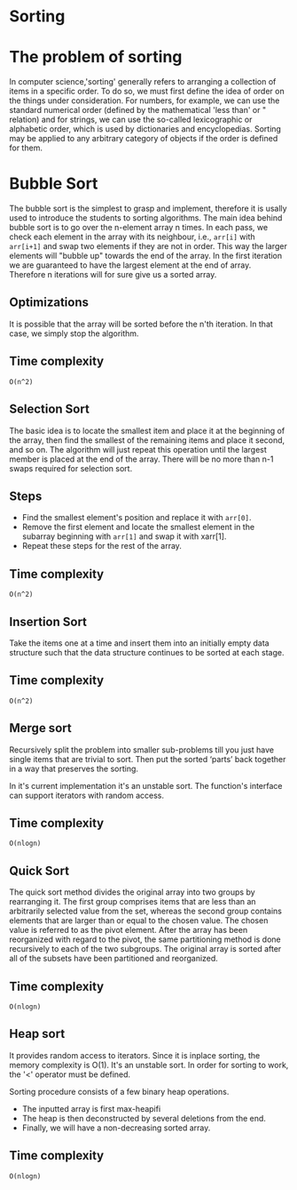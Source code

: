 # Sorting

<h1>The problem of sorting</h1>
In computer science,'sorting' generally refers to arranging a collection of items in a specific order. To do so, we must first define the idea of order on the things under consideration. For numbers, for example, we can use the standard numerical order (defined by the mathematical 'less than' or " relation) and for strings, we can use the so-called lexicographic or alphabetic order, which is used by dictionaries and encyclopedias. Sorting may be applied to any arbitrary category of objects if the order is defined for them.

<h1>Bubble Sort</h1>
The bubble sort is the simplest to grasp and implement, therefore it is usally used to introduce the students to sorting algorithms. The main idea behind bubble sort is to go over the n-element array n times. In each pass, we check each element in the array with its neighbour, i.e., <code>arr[i]</code> with <code>arr[i+1]</code> and swap two elements if they are not in order. This way the larger elements will "bubble up" towards the end of the array. In the first iteration we are guaranteed to have the largest element at the end of array. Therefore n iterations will for sure give us a sorted array.

<h2>Optimizations</h2>
It is possible that the array will be sorted before the n'th iteration. In that case, we simply stop the algorithm.

<h2>Time complexity</h2>
<code>O(n^2)</code>

<h2>Selection Sort</h2>
The basic idea is to locate the smallest item and place it at the beginning of the array, then find the smallest of the remaining items and place it second, and so on. The algorithm will just repeat this operation until the largest member is placed at the end of the array. There will be no more than n-1 swaps required for selection sort.

<h2>Steps</h1>

* Find the smallest element's position and replace it with <code>arr[0]</code>.
* Remove the first element and locate the smallest element in the subarray beginning with <code>arr[1]</code> and swap it with xarr[1].
* Repeat these steps for the rest of the array.

<h2>Time complexity</h2>
<code>O(n^2)</code>

<h2>Insertion Sort</h2>
Take the items one at a time and insert them into an initially
empty data structure such that the data structure continues to be
sorted at each stage.

<h2>Time complexity</h2>
<code>O(n^2)</code>

<h2>Merge sort</h2>

Recursively split the problem into smaller sub-problems till you
just have single items that are trivial to sort. Then put the sorted
‘parts’ back together in a way that preserves the sorting.

In it's current implementation it's an unstable sort.
The function's interface can support iterators with random access.

<h2>Time complexity</h2>
<code>O(nlogn)</code>

<h2>Quick Sort</h2>
The quick sort method divides the original array into two groups by rearranging it. The first group comprises items that are less than an arbitrarily selected value from the set, whereas the second group contains elements that are larger than or equal to the chosen value. The chosen value is referred to as the pivot element. After the array has been reorganized with regard to the pivot, the same partitioning method is done recursively to each of the two subgroups. The original array is sorted after all of the subsets have been partitioned and reorganized.

<h2>Time complexity</h2>
<code>O(nlogn)</code>

<h2>Heap sort</h2>
It provides random access to iterators.
Since it is inplace sorting, the memory complexity is O(1).
It's an unstable sort.
In order for sorting to work, the '<' operator must be defined.

Sorting procedure consists of a  few binary heap operations.
* The inputted array is first max-heapifi
* The heap is then deconstructed by several deletions from the end.
* Finally, we will have a non-decreasing sorted array.

<h2>Time complexity</h2>
<code>O(nlogn)</code>
